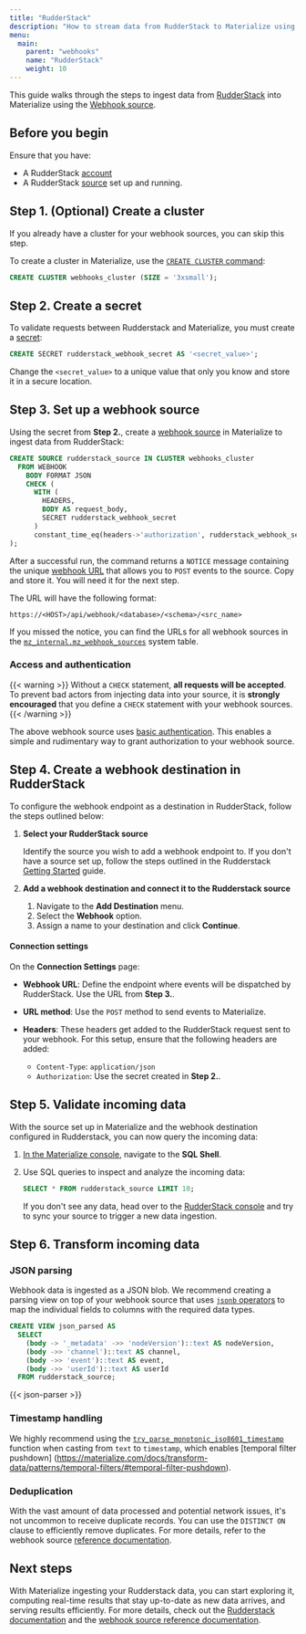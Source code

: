 ```yaml
---
title: "RudderStack"
description: "How to stream data from RudderStack to Materialize using webhooks"
menu:
  main:
    parent: "webhooks"
    name: "RudderStack"
    weight: 10
---
```


This guide walks through the steps to ingest data from [RudderStack](https://rudderstack.com/)
into Materialize using the [Webhook source](/sql/create-source/wehbook).

## Before you begin

Ensure that you have:

- A RudderStack [account](https://app.rudderstack.com/signup)
- A RudderStack [source](https://www.rudderstack.com/docs/sources/overview/) set up and running.

## Step 1. (Optional) Create a cluster

If you already have a cluster for your webhook sources, you can skip this step.

To create a cluster in Materialize, use the [`CREATE CLUSTER` command](/sql/create-cluster):

```sql
CREATE CLUSTER webhooks_cluster (SIZE = '3xsmall');
```

## Step 2. Create a secret

To validate requests between Rudderstack and Materialize, you must create a [secret](/sql/create-secret/):

```sql
CREATE SECRET rudderstack_webhook_secret AS '<secret_value>';
```

Change the `<secret_value>` to a unique value that only you know and store it in a secure location.

## Step 3. Set up a webhook source

Using the secret from **Step 2.**, create a [webhook source](/sql/create-source/webhook/) in Materialize to ingest data from RudderStack:

```sql
CREATE SOURCE rudderstack_source IN CLUSTER webhooks_cluster
  FROM WEBHOOK
    BODY FORMAT JSON
    CHECK (
      WITH (
        HEADERS,
        BODY AS request_body,
        SECRET rudderstack_webhook_secret
      )
      constant_time_eq(headers->'authorization', rudderstack_webhook_secret)
);
```

After a successful run, the command returns a `NOTICE` message containing the
unique [webhook URL](https://materialize.com/docs/sql/create-source/webhook/#webhook-url)
that allows you to `POST` events to the source. Copy and store it. You will need
it for the next step.

The URL will have the following format:

```
https://<HOST>/api/webhook/<database>/<schema>/<src_name>
```

If you missed the notice, you can find the URLs for all webhook sources in the
[`mz_internal.mz_webhook_sources`](https://materialize.com/docs/sql/system-catalog/mz_internal/#mz_webhook_sources)
system table.

### Access and authentication

{{< warning >}}
Without a `CHECK` statement, **all requests will be accepted**. To prevent bad
actors from injecting data into your source, it is **strongly encouraged** that
you define a `CHECK` statement with your webhook sources.
{{< /warning >}}

The above webhook source uses [basic authentication](https://developer.mozilla.org/en-US/docs/Web/HTTP/Authentication#basic_authentication_scheme).
This enables a simple and rudimentary way to grant authorization to your webhook source.

## Step 4. Create a webhook destination in RudderStack

To configure the webhook endpoint as a destination in RudderStack, follow the
steps outlined below:

1.  **Select your RudderStack source**

    Identify the source you wish to add a webhook endpoint to. If you don't have
    a source set up, follow the steps outlined in the Rudderstack
    [Getting Started](https://www.rudderstack.com/docs/dashboard-guides/sources/) guide.

1.  **Add a webhook destination and connect it to the Rudderstack source**
    1. Navigate to the **Add Destination** menu.
    1. Select the **Webhook** option.
    1. Assign a name to your destination and click **Continue**.

#### Connection settings

On the **Connection Settings** page:

- **Webhook URL**: Define the endpoint where events will be dispatched by RudderStack. Use the URL from **Step 3.**.

- **URL method**: Use the `POST` method to send events to Materialize.

- **Headers**: These headers get added to the RudderStack request sent to your webhook. For this setup, ensure that the following headers are added:

    - `Content-Type`: `application/json`
    - `Authorization`: Use the secret created in **Step 2.**.

## Step 5. Validate incoming data

With the source set up in Materialize and the webhook destination configured in
Rudderstack, you can now query the incoming data:

1. [In the Materialize console](https://console.materialize.com/), navigate to
   the **SQL Shell**.

1. Use SQL queries to inspect and analyze the incoming data:

    ```sql
    SELECT * FROM rudderstack_source LIMIT 10;
    ```

    If you don't see any data, head over to the [RudderStack console](https://app.rudderstack.com/)
    and try to sync your source to trigger a new data ingestion.

## Step 6. Transform incoming data

### JSON parsing

Webhook data is ingested as a JSON blob. We recommend creating a parsing view on
top of your webhook source that uses [`jsonb` operators](https://materialize.com/docs/sql/types/jsonb/#operators)
to map the individual fields to columns with the required data types.

```sql
CREATE VIEW json_parsed AS
  SELECT
    (body -> '_metadata' ->> 'nodeVersion')::text AS nodeVersion,
    (body ->> 'channel')::text AS channel,
    (body ->> 'event')::text AS event,
    (body ->> 'userId')::text AS userId
  FROM rudderstack_source;
```

{{< json-parser >}}

### Timestamp handling

We highly recommend using the [`try_parse_monotonic_iso8601_timestamp`](/transform-data/patterns/temporal-filters/#temporal-filter-pushdown)
function when casting from `text` to `timestamp`, which enables [temporal filter
pushdown]
(https://materialize.com/docs/transform-data/patterns/temporal-filters/#temporal-filter-pushdown).

### Deduplication

With the vast amount of data processed and potential network issues, it's not
uncommon to receive duplicate records. You can use the `DISTINCT ON` clause to
efficiently remove duplicates. For more details, refer to the webhook source
[reference documentation](/sql/create-source/webhook/#handling-duplicated-and-partial-events).

## Next steps

With Materialize ingesting your Rudderstack data, you can start exploring it,
computing real-time results that stay up-to-date as new data arrives, and
serving results efficiently. For more details, check out the
[Rudderstack documentation](https://rudderstack.com/docs/) and the
[webhook source reference documentation](/sql/create-source/wehbook).
